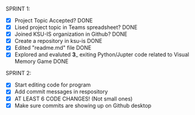 SPRINT 1:
- [X] Project Topic Accepted? DONE
- [X] Lised project topic in Teams spreadsheet? DONE
- [X] Joined KSU-IS organization in Github? DONE
- [X] Create a repository in ksu-is DONE
- [X] Edited "readme.md" file DONE
- [X] Explored and evaluted __3___ exiting Python/Jupter code related to Visual Memory Game DONE

SPRINT 2:
- [X] Start editing code for program
- [X] Add commit messages in respository
- [X] AT LEAST 6 CODE CHANGES! (Not small ones)
- [X] Make sure commits are showing up on Github desktop
